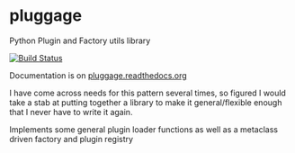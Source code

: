 # pluggage
Python Plugin and Factory utils library

[![Build Status](https://travis-ci.org/evansde77/pluggage.svg?branch=develop)](https://travis-ci.org/evansde77/pluggage)

Documentation is on [pluggage.readthedocs.org](https://pluggage.readthedocs.org/en/latest/)

I have come across needs for this pattern several times, so figured I would take a stab at putting together a library 
to make it general/flexible enough that I never have to write it again. 

Implements some general plugin loader functions as well as a metaclass driven factory and plugin 
registry
